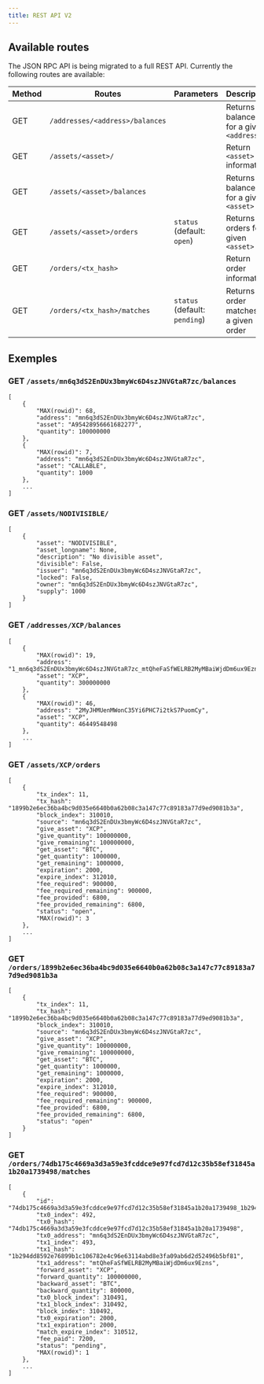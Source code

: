 ```yaml
---
title: REST API V2
---
```


## Available routes

The JSON RPC API is being migrated to a full REST API. Currently the following routes are available:

| Method | Routes | Parameters | Description |
| ------ | ------ | ---------- | ----------- |
| GET | `/addresses/<address>/balances` | | Returns all balances for a given `<address>` |
| GET | `/assets/<asset>/` | | Return `<asset>` information |
| GET | `/assets/<asset>/balances` | | Returns all balances for a given `<asset>` |
| GET | `/assets/<asset>/orders` | `status` (default: `open`) | Returns orders for a given `<asset>` |
| GET | `/orders/<tx_hash>` | | Return order information |
| GET | `/orders/<tx_hash>/matches` | `status` (default: `pending`) | Returns order matches for a given order |


## Exemples

### GET `/assets/mn6q3dS2EnDUx3bmyWc6D4szJNVGtaR7zc/balances`

```
[
    {
        "MAX(rowid)": 68,
        "address": "mn6q3dS2EnDUx3bmyWc6D4szJNVGtaR7zc",
        "asset": "A95428956661682277",
        "quantity": 100000000
    },
    {
        "MAX(rowid)": 7,
        "address": "mn6q3dS2EnDUx3bmyWc6D4szJNVGtaR7zc",
        "asset": "CALLABLE",
        "quantity": 1000
    },
    ...
]
```

### GET `/assets/NODIVISIBLE/`

```
[
    {
        "asset": "NODIVISIBLE",
        "asset_longname": None,
        "description": "No divisible asset",
        "divisible": False,
        "issuer": "mn6q3dS2EnDUx3bmyWc6D4szJNVGtaR7zc",
        "locked": False,
        "owner": "mn6q3dS2EnDUx3bmyWc6D4szJNVGtaR7zc",
        "supply": 1000
    }
]
```

### GET `/addresses/XCP/balances`

```
[
    {
        "MAX(rowid)": 19,
        "address": "1_mn6q3dS2EnDUx3bmyWc6D4szJNVGtaR7zc_mtQheFaSfWELRB2MyMBaiWjdDm6ux9Ezns_2",
        "asset": "XCP",
        "quantity": 300000000
    },
    {
        "MAX(rowid)": 46,
        "address": "2MyJHMUenMWonC35Yi6PHC7i2tkS7PuomCy",
        "asset": "XCP",
        "quantity": 46449548498
    },
    ...
]
```

### GET `/assets/XCP/orders`

```
[
    {
        "tx_index": 11,
        "tx_hash": "1899b2e6ec36ba4bc9d035e6640b0a62b08c3a147c77c89183a77d9ed9081b3a",
        "block_index": 310010,
        "source": "mn6q3dS2EnDUx3bmyWc6D4szJNVGtaR7zc",
        "give_asset": "XCP",
        "give_quantity": 100000000,
        "give_remaining": 100000000,
        "get_asset": "BTC",
        "get_quantity": 1000000,
        "get_remaining": 1000000,
        "expiration": 2000,
        "expire_index": 312010,
        "fee_required": 900000,
        "fee_required_remaining": 900000,
        "fee_provided": 6800,
        "fee_provided_remaining": 6800,
        "status": "open",
        "MAX(rowid)": 3
    },
    ...
]

```

### GET `/orders/1899b2e6ec36ba4bc9d035e6640b0a62b08c3a147c77c89183a77d9ed9081b3a`

```
[
    {
        "tx_index": 11,
        "tx_hash": "1899b2e6ec36ba4bc9d035e6640b0a62b08c3a147c77c89183a77d9ed9081b3a",
        "block_index": 310010,
        "source": "mn6q3dS2EnDUx3bmyWc6D4szJNVGtaR7zc",
        "give_asset": "XCP",
        "give_quantity": 100000000,
        "give_remaining": 100000000,
        "get_asset": "BTC",
        "get_quantity": 1000000,
        "get_remaining": 1000000,
        "expiration": 2000,
        "expire_index": 312010,
        "fee_required": 900000,
        "fee_required_remaining": 900000,
        "fee_provided": 6800,
        "fee_provided_remaining": 6800,
        "status": "open"
    }
]
```

### GET `/orders/74db175c4669a3d3a59e3fcddce9e97fcd7d12c35b58ef31845a1b20a1739498/matches`

```
[
    {
        "id": "74db175c4669a3d3a59e3fcddce9e97fcd7d12c35b58ef31845a1b20a1739498_1b294dd8592e76899b1c106782e4c96e63114abd8e3fa09ab6d2d52496b5bf81",
        "tx0_index": 492,
        "tx0_hash": "74db175c4669a3d3a59e3fcddce9e97fcd7d12c35b58ef31845a1b20a1739498",
        "tx0_address": "mn6q3dS2EnDUx3bmyWc6D4szJNVGtaR7zc",
        "tx1_index": 493,
        "tx1_hash": "1b294dd8592e76899b1c106782e4c96e63114abd8e3fa09ab6d2d52496b5bf81",
        "tx1_address": "mtQheFaSfWELRB2MyMBaiWjdDm6ux9Ezns",
        "forward_asset": "XCP",
        "forward_quantity": 100000000,
        "backward_asset": "BTC",
        "backward_quantity": 800000,
        "tx0_block_index": 310491,
        "tx1_block_index": 310492,
        "block_index": 310492,
        "tx0_expiration": 2000,
        "tx1_expiration": 2000,
        "match_expire_index": 310512,
        "fee_paid": 7200,
        "status": "pending",
        "MAX(rowid)": 1
    },
    ...
]
```

